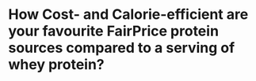 # How Cost- and Calorie-efficient are your favourite FairPrice protein sources compared to a serving of whey protein?


